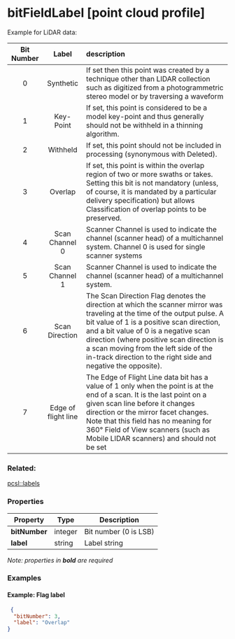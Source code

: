 # bitFieldLabel [point cloud profile]



Example for LiDAR data:

| Bit Number | Label | description |
|:--:|:--:|:--|
| 0| Synthetic | If set then this point was created by a technique other than LIDAR collection such as digitized from a photogrammetric stereo model or by traversing a waveform|
| 1| Key-Point |If set, this point is considered to be a model key-point and thus generally should not be withheld in a thinning algorithm.|
|2| Withheld |If set, this point should not be included in processing (synonymous with Deleted).|
|3| Overlap | If set, this point is within the overlap region of two or more swaths or takes. Setting this bit is not mandatory (unless, of course, it is mandated by a particular delivery specification) but allows Classification of overlap points to be preserved.|
|4 | Scan Channel 0 | Scanner Channel is used to indicate the channel (scanner head) of a multichannel system. Channel 0 is used for single scanner systems |
|5 | Scan Channel 1 |  Scanner Channel is used to    indicate the channel (scanner head) of a multichannel system.|
|6| Scan Direction |The Scan Direction Flag denotes the direction at which the scanner mirror was traveling at the time of the output pulse. A bit value of 1 is a positive scan direction, and a bit value of 0 is a negative scan direction (where positive scan direction is a scan moving from the left side of the in-track direction to the right side and negative the opposite). |
|7| Edge of flight line | The Edge of Flight Line data bit has a value of 1 only when the point is at the end of a scan. It is the last point on a given scan line before it changes direction or the mirror facet changes. Note that this field has no meaning for 360&deg; Field of View scanners (such as Mobile LIDAR scanners) and should not be set |






### Related:

[pcsl::labels](labels.pcsl.md)
### Properties

| Property | Type | Description |
| --- | --- | --- |
| **bitNumber** | integer | Bit number (0 is LSB) |
| **label** | string | Label string |

*Note: properties in **bold** are required*

### Examples 

#### Example: Flag label 

```json
 {
  "bitNumber": 3,
  "label": "Overlap"
} 
```

